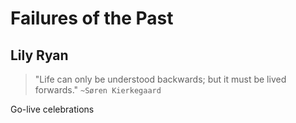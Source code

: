 # Failures of the Past
## Lily Ryan

> "Life can only be understood backwards; but it must be lived forwards."
> `~Søren Kierkegaard`

Go-live celebrations
